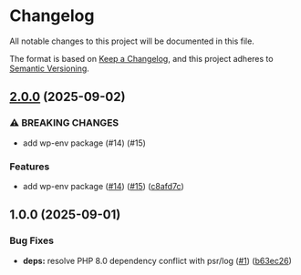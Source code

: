 # Changelog

All notable changes to this project will be documented in this file.

The format is based on [Keep a Changelog](https://keepachangelog.com/en/1.0.0/),
and this project adheres to [Semantic Versioning](https://semver.org/spec/v2.0.0.html).

## [2.0.0](https://github.com/wp-spaghetti/wp-logger/compare/v1.0.0...v2.0.0) (2025-09-02)

### ⚠ BREAKING CHANGES

* add wp-env package (#14) (#15)

### Features

* add wp-env package ([#14](https://github.com/wp-spaghetti/wp-logger/issues/14)) ([#15](https://github.com/wp-spaghetti/wp-logger/issues/15)) ([c8afd7c](https://github.com/wp-spaghetti/wp-logger/commit/c8afd7c88f77dba98c31713dd92cc640d491197d))

## 1.0.0 (2025-09-01)

### Bug Fixes

* **deps:** resolve PHP 8.0 dependency conflict with psr/log ([#1](https://github.com/wp-spaghetti/wp-logger/issues/1)) ([b63ec26](https://github.com/wp-spaghetti/wp-logger/commit/b63ec26430b273e864c6fcb1096aaaed303aac50))
